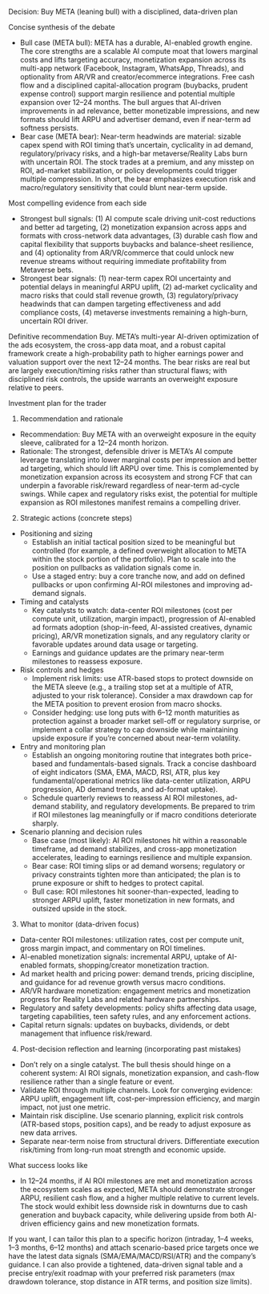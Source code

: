 Decision: Buy META (leaning bull) with a disciplined, data-driven plan

Concise synthesis of the debate
- Bull case (META bull): META has a durable, AI-enabled growth engine. The core strengths are a scalable AI compute moat that lowers marginal costs and lifts targeting accuracy, monetization expansion across its multi-app network (Facebook, Instagram, WhatsApp, Threads), and optionality from AR/VR and creator/ecommerce integrations. Free cash flow and a disciplined capital-allocation program (buybacks, prudent expense control) support margin resilience and potential multiple expansion over 12–24 months. The bull argues that AI-driven improvements in ad relevance, better monetizable impressions, and new formats should lift ARPU and advertiser demand, even if near-term ad softness persists.
- Bear case (META bear): Near-term headwinds are material: sizable capex spend with ROI timing that’s uncertain, cyclicality in ad demand, regulatory/privacy risks, and a high-bar metaverse/Reality Labs burn with uncertain ROI. The stock trades at a premium, and any misstep on ROI, ad-market stabilization, or policy developments could trigger multiple compression. In short, the bear emphasizes execution risk and macro/regulatory sensitivity that could blunt near-term upside.

Most compelling evidence from each side
- Strongest bull signals: (1) AI compute scale driving unit-cost reductions and better ad targeting, (2) monetization expansion across apps and formats with cross-network data advantages, (3) durable cash flow and capital flexibility that supports buybacks and balance-sheet resilience, and (4) optionality from AR/VR/commerce that could unlock new revenue streams without requiring immediate profitability from Metaverse bets.
- Strongest bear signals: (1) near-term capex ROI uncertainty and potential delays in meaningful ARPU uplift, (2) ad-market cyclicality and macro risks that could stall revenue growth, (3) regulatory/privacy headwinds that can dampen targeting effectiveness and add compliance costs, (4) metaverse investments remaining a high-burn, uncertain ROI driver.

Definitive recommendation
Buy. META’s multi-year AI-driven optimization of the ads ecosystem, the cross-app data moat, and a robust capital framework create a high-probability path to higher earnings power and valuation support over the next 12–24 months. The bear risks are real but are largely execution/timing risks rather than structural flaws; with disciplined risk controls, the upside warrants an overweight exposure relative to peers.

Investment plan for the trader
1) Recommendation and rationale
- Recommendation: Buy META with an overweight exposure in the equity sleeve, calibrated for a 12–24 month horizon.
- Rationale: The strongest, defensible driver is META’s AI compute leverage translating into lower marginal costs per impression and better ad targeting, which should lift ARPU over time. This is complemented by monetization expansion across its ecosystem and strong FCF that can underpin a favorable risk/reward regardless of near-term ad-cycle swings. While capex and regulatory risks exist, the potential for multiple expansion as ROI milestones manifest remains a compelling driver.

2) Strategic actions (concrete steps)
- Positioning and sizing
  - Establish an initial tactical position sized to be meaningful but controlled (for example, a defined overweight allocation to META within the stock portion of the portfolio). Plan to scale into the position on pullbacks as validation signals come in.
  - Use a staged entry: buy a core tranche now, and add on defined pullbacks or upon confirming AI-ROI milestones and improving ad-demand signals.
- Timing and catalysts
  - Key catalysts to watch: data-center ROI milestones (cost per compute unit, utilization, margin impact), progression of AI-enabled ad formats adoption (shop-in-feed, AI-assisted creatives, dynamic pricing), AR/VR monetization signals, and any regulatory clarity or favorable updates around data usage or targeting.
  - Earnings and guidance updates are the primary near-term milestones to reassess exposure.
- Risk controls and hedges
  - Implement risk limits: use ATR-based stops to protect downside on the META sleeve (e.g., a trailing stop set at a multiple of ATR, adjusted to your risk tolerance). Consider a max drawdown cap for the META position to prevent erosion from macro shocks.
  - Consider hedging: use long puts with 6–12 month maturities as protection against a broader market sell-off or regulatory surprise, or implement a collar strategy to cap downside while maintaining upside exposure if you’re concerned about near-term volatility.
- Entry and monitoring plan
  - Establish an ongoing monitoring routine that integrates both price-based and fundamentals-based signals. Track a concise dashboard of eight indicators (SMA, EMA, MACD, RSI, ATR, plus key fundamental/operational metrics like data-center utilization, ARPU progression, AD demand trends, and ad-format uptake).
  - Schedule quarterly reviews to reassess AI ROI milestones, ad-demand stability, and regulatory developments. Be prepared to trim if ROI milestones lag meaningfully or if macro conditions deteriorate sharply.
- Scenario planning and decision rules
  - Base case (most likely): AI ROI milestones hit within a reasonable timeframe, ad demand stabilizes, and cross-app monetization accelerates, leading to earnings resilience and multiple expansion.
  - Bear case: ROI timing slips or ad demand worsens; regulatory or privacy constraints tighten more than anticipated; the plan is to prune exposure or shift to hedges to protect capital.
  - Bull case: ROI milestones hit sooner-than-expected, leading to stronger ARPU uplift, faster monetization in new formats, and outsized upside in the stock.

3) What to monitor (data-driven focus)
- Data-center ROI milestones: utilization rates, cost per compute unit, gross margin impact, and commentary on ROI timelines.
- AI-enabled monetization signals: incremental ARPU, uptake of AI-enabled formats, shopping/creator monetization traction.
- Ad market health and pricing power: demand trends, pricing discipline, and guidance for ad revenue growth versus macro conditions.
- AR/VR hardware monetization: engagement metrics and monetization progress for Reality Labs and related hardware partnerships.
- Regulatory and safety developments: policy shifts affecting data usage, targeting capabilities, teen safety rules, and any enforcement actions.
- Capital return signals: updates on buybacks, dividends, or debt management that influence risk/reward.

4) Post-decision reflection and learning (incorporating past mistakes)
- Don’t rely on a single catalyst. The bull thesis should hinge on a coherent system: AI ROI signals, monetization expansion, and cash-flow resilience rather than a single feature or event.
- Validate ROI through multiple channels. Look for converging evidence: ARPU uplift, engagement lift, cost-per-impression efficiency, and margin impact, not just one metric.
- Maintain risk discipline. Use scenario planning, explicit risk controls (ATR-based stops, position caps), and be ready to adjust exposure as new data arrives.
- Separate near-term noise from structural drivers. Differentiate execution risk/timing from long-run moat strength and economic upside.

What success looks like
- In 12–24 months, if AI ROI milestones are met and monetization across the ecosystem scales as expected, META should demonstrate stronger ARPU, resilient cash flow, and a higher multiple relative to current levels. The stock would exhibit less downside risk in downturns due to cash generation and buyback capacity, while delivering upside from both AI-driven efficiency gains and new monetization formats.

If you want, I can tailor this plan to a specific horizon (intraday, 1–4 weeks, 1–3 months, 6–12 months) and attach scenario-based price targets once we have the latest data signals (SMA/EMA/MACD/RSI/ATR) and the company’s guidance. I can also provide a tightened, data-driven signal table and a precise entry/exit roadmap with your preferred risk parameters (max drawdown tolerance, stop distance in ATR terms, and position size limits).